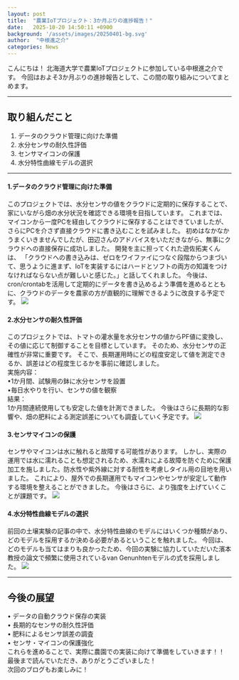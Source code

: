 ```yaml
---
layout: post
title:  "農業IoTプロジェクト：3か月ぶりの進捗報告！"
date:   2025-10-20 14:50:11 +0900
background: '/assets/images/20250401-bg.svg'
author:  "中根進之介"
categories: News
---
```


こんにちは！
北海道大学で農業IoTプロジェクトに参加している中根進之介です。
今回はおよそ3か月ぶりの進捗報告として、この間の取り組みについてまとめます。


---


## 取り組んだこと
1. データのクラウド管理に向けた準備
1. 水分センサの耐久性評価
1. センサマイコンの保護
1. 水分特性曲線モデルの選択

----

#### 1.データのクラウド管理に向けた準備
このプロジェクトでは、水分センサの値をクラウドに定期的に保存することで、家にいながら畑の水分状況を確認できる環境を目指しています。
これまでは、マイコンから一度PCを経由してクラウドに保存することはできていましたが、さらにPCを介さず直接クラウドに書き込むことを試みました。
初めはなかなかうまくいきませんでしたが、田辺さんのアドバイスをいただきながら、無事にクラウドへの直接保存に成功しました。
開発を主に担ってくれた遊佐拓実くんは、
「クラウドへの書き込みは、ゼロをワイファイにつなぐ段階からつまづいて、思うように進まず、IoTを実装するにはハードとソフトの両方の知識をつけなければならない点が難しいと感じた。」と話してくれました。
今後は、cron/crontabを活用して定期的にデータを書き込めるよう準備を進めるとともに、クラウドのデータを農家の方が直観的に理解できるように改良する予定です。
<img class="img-fluid" src="/agri-iot-blog/assets/images/20251020-01.jpg"/>


#### 2.水分センサの耐久性評価
このプロジェクトでは、トマトの灌水量を水分センサの値からPF値に変換し、その値に応じて制御することを目標としています。
そのため、水分センサの正確性が非常に重要です。
そこで、長期運用時にどの程度安定して値を測定できるか、誤差はどの程度生じるかを事前に確認しました。<br>
実施内容：<br>
•1か月間、試験用の鉢に水分センサを設置<br>
•毎日水やりを行い、センサの値を観察<br>
結果：<br>
1か月間連続使用しても安定した値を計測できました。
今後はさらに長期的な影響や、畑の肥料による測定誤差についても調査していく予定です。
<img class="img-fluid" src="/agri-iot-blog/assets/images/20251020-04.jpg"/>



#### 3.センサマイコンの保護
センサやマイコンは水に触れると故障する可能性があります。
しかし、実際の運用では水に濡れることも想定されるため、水濡れによる故障を防ぐために保護加工を施しました。防水性や紫外線に対する耐性を考慮しタイル用の目地を用いました。
これにより、屋外での長期運用でもマイコンやセンサが安定して動作する環境を整えることができました。
今後はさらに、より強度を上げていくことが課題です。
<img class="img-fluid" src="/agri-iot-blog/assets/images/20251020-02.jpg"/>



#### 4.水分特性曲線モデルの選択
前回の土壌実験の記事の中で、水分特性曲線のモデルにはいくつか種類があり、どのモデルを採用するか決める必要があるということを触れました。
今回は、どのモデルも当てはまりも良かったため、今回の実験に協力していただいた濱本教授の論文で頻繁に使用されているvan Genunhtenモデルの式を採用しました。
<img class="img-fluid" src="/agri-iot-blog/assets/images/20251020-03.jpg"/>

---

## 今後の展望
•	データの自動クラウド保存の実装<br>
•	長期的なセンサの耐久性評価<br>
•	肥料によるセンサ誤差の調査<br>
•	センサ・マイコンの保護強化<br>
これらを進めることで、実際に農園での実装に向けて準備をしていきます！！<br>
最後まで読んでいただき、ありがとうございました！<br>
次回のブログもお楽しみに！











